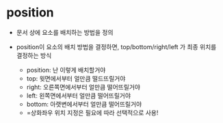 position
===
- 문서 상에 요소를 배치하는 방법을 정의
- position이 요소의 배치 방법을 결정하면, top/bottom/right/left 가 최종 위치를 결정하는 방식

    - position: 난 이렇게 배치할거야
    - top: 윗면에서부터 얼만큼 떨드뜨릴거야
    - right: 오른쪽면에서부터 얼만큼 떨어뜨릴거야
    - left: 왼쪽면에서부터 얼만큼 떨어뜨릴거야
    - bottom: 아랫변에서부터 얼만큼 떨어뜨릴거야
    - =상화좌우 위치 지정은 필요에 따라 선택적으로 사용!
    